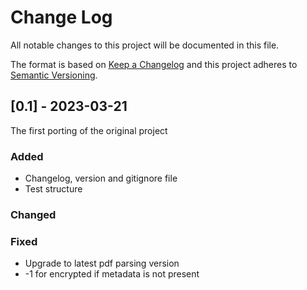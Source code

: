 # Change Log
All notable changes to this project will be documented in this file.
 
The format is based on [Keep a Changelog](http://keepachangelog.com/)
and this project adheres to [Semantic Versioning](http://semver.org/).
 
## [0.1] - 2023-03-21 
The first porting of the original project
 
### Added 
* Changelog, version and gitignore file 
* Test structure
   
### Changed 
 
### Fixed 
* Upgrade to latest pdf parsing version  
* -1 for encrypted if metadata is not present